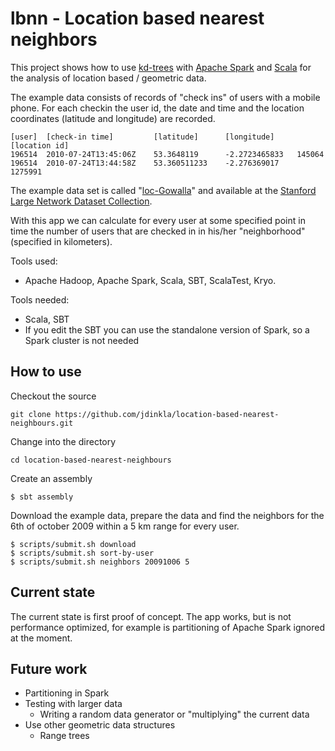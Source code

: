 
lbnn - Location based nearest neighbors
=======================================

This project shows how to use [kd-trees](https://en.wikipedia.org/wiki/K-d_tree)
with [Apache Spark](https://spark.apache.org/) and [Scala](http://www.scala-lang.org/)
for the analysis of location based / geometric data.

The example data consists of records of "check ins" of users with a mobile phone. For each checkin the user id,
the date and time and the location coordinates (latitude and longitude) are recorded.

```
[user]  [check-in time]	        [latitude]      [longitude]     [location id]
196514  2010-07-24T13:45:06Z    53.3648119      -2.2723465833   145064
196514  2010-07-24T13:44:58Z    53.360511233    -2.276369017    1275991
```

The example data set is called "[loc-Gowalla](https://snap.stanford.edu/data/loc-gowalla.html)" and available at the
[Stanford Large Network Dataset Collection](https://snap.stanford.edu/data/#locnet).

With this app we can calculate for every user at some specified point in time
the number of users that are checked in in his/her "neighborhood" (specified in kilometers).

Tools used:
* Apache Hadoop, Apache Spark, Scala, SBT, ScalaTest, Kryo.

Tools needed:
* Scala, SBT
* If you edit the SBT you can use the standalone version of Spark, so a Spark cluster is not needed

How to use
----------

Checkout the source

```
git clone https://github.com/jdinkla/location-based-nearest-neighbours.git
```

Change into the directory

```
cd location-based-nearest-neighbours
```

Create an assembly

```
$ sbt assembly
```

Download the example data, prepare the data and find the neighbors for the 6th of october 2009 within a 5 km range for
every user.

```
$ scripts/submit.sh download
$ scripts/submit.sh sort-by-user
$ scripts/submit.sh neighbors 20091006 5
```

Current state
-------------

The current state is first proof of concept.
The app works, but is not performance optimized, for example is partitioning of Apache Spark ignored at the moment.


Future work
-----------

* Partitioning in Spark
* Testing with larger data
    * Writing a random data generator or "multiplying" the current data
* Use other geometric data structures
    * Range trees


